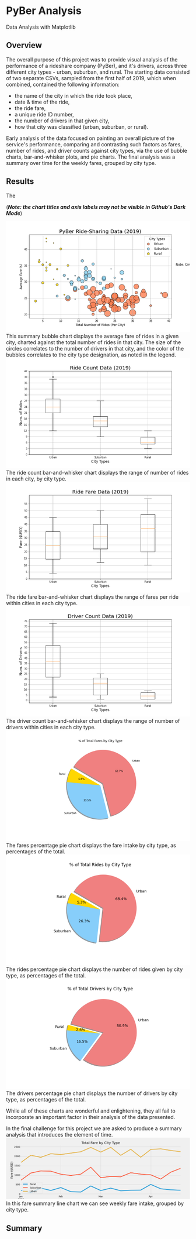 # PyBer Analysis
Data Analysis with Matplotlib

## Overview
The overall purpose of this project was to provide visual analysis of the performance of a rideshare company (PyBer), and it's drivers, across three different city types - urban, suburban, and rural. The starting data consisted of two separate CSVs, sampled from the first half of 2019, which when combined, contained the following information: 
- the name of the city in which the ride took place,
- date & time of the ride,
- the ride fare,
- a unique ride ID number,
- the number of drivers in that given city,
- how that city was classified (urban, suburban, or rural).

Early analysis of the data focused on painting an overall picture of the service's performance, comparing and contrasting such factors as fares, number of rides, and driver counts against city types, via the use of bubble charts, bar-and-whisker plots, and pie charts. The final analysis was a summary over time for the weekly fares, grouped by city type.

## Results
The 

(***Note: the chart titles and axis labels may not be visible in Github's Dark Mode***)

![Average Fare vs. Total Number of Rides, by city type](analysis/Fig1.png)
This summary bubble chart displays the average fare of rides in a given city, charted against the total number of rides in that city. The size of the circles correlates to the number of drivers in that city, and the color of the bubbles correlates to the city type designation, as noted in the legend.
![Number of Rides by City Type](analysis/Fig2.png)
The ride count bar-and-whisker chart displays the range of number of rides in each city, by city type.
![Range of Fares by City Type](analysis/Fig3.png)
The ride fare bar-and-whisker chart displays the range of fares per ride within cities in each city type.
![Range of Driver Count by City Type](analysis/Fig4.png)
The driver count bar-and-whisker chart displays the range of number of drivers within cities in each city type.
![Percent of Total Fares Taken by City Type](analysis/Fig5.png)
The fares percentage pie chart displays the fare intake by city type, as percentages of the total.
![Percent of Total Rides by City Type](analysis/Fig6.png)
The rides percentage pie chart displays the number of rides given by city type, as percentages of the total.
![Percent of Total Drivers by City Type](analysis/Fig7.png)
The drivers percentage pie chart displays the number of drivers by city type, as percentages of the total.

While all of these charts are wonderful and enlightening, they all fail to incorporate an important factor in their analysis of the data presented.

In the final challenge for this project we are asked to produce a summary analysis that introduces the element of time.
![PyBer Fare Summary](analysis/PyBer_fare_summary.png)
In this fare summary line chart we can see weekly fare intake, grouped by city type.






## Summary